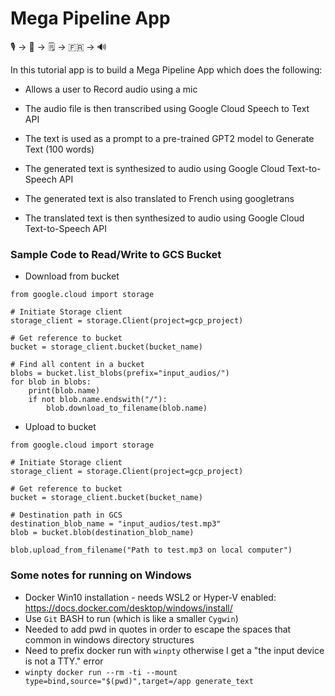 # Mega Pipeline App

🎙️ &rightarrow; 📝 &rightarrow; 🗒️ &rightarrow; 🇫🇷 &rightarrow; 🔊

In this tutorial app is to build a Mega  Pipeline App which does the following:

* Allows a user to Record audio using a mic

* The audio file is then transcribed using Google Cloud Speech to Text API

* The text is used as a prompt to a pre-trained GPT2 model to Generate Text (100 words)

* The generated text is synthesized to audio using Google Cloud Text-to-Speech API

* The generated text is also translated to French using googletrans

* The translated text is then synthesized to audio using Google Cloud Text-to-Speech API

### Sample Code to Read/Write to GCS Bucket

* Download from bucket
```
from google.cloud import storage

# Initiate Storage client
storage_client = storage.Client(project=gcp_project)

# Get reference to bucket
bucket = storage_client.bucket(bucket_name)

# Find all content in a bucket
blobs = bucket.list_blobs(prefix="input_audios/")
for blob in blobs:
    print(blob.name)
    if not blob.name.endswith("/"):
        blob.download_to_filename(blob.name)

```

* Upload to bucket
```
from google.cloud import storage

# Initiate Storage client
storage_client = storage.Client(project=gcp_project)

# Get reference to bucket
bucket = storage_client.bucket(bucket_name)

# Destination path in GCS 
destination_blob_name = "input_audios/test.mp3"
blob = bucket.blob(destination_blob_name)

blob.upload_from_filename("Path to test.mp3 on local computer")

```

### Some notes for running on Windows
* Docker Win10 installation - needs WSL2 or Hyper-V enabled: https://docs.docker.com/desktop/windows/install/
* Use `Git` BASH to run (which is like a smaller `Cygwin`)
* Needed to add pwd in quotes in order to escape the spaces that common in windows directory structures
* Need to prefix docker run with `winpty` otherwise I get a "the input device is not a TTY." error
* `winpty docker run --rm -ti --mount type=bind,source="$(pwd)",target=/app generate_text`
